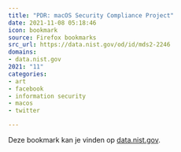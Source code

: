 ```yaml
---
title: "PDR: macOS Security Compliance Project"
date: 2021-11-08 05:18:46
icon: bookmark
source: Firefox bookmarks
src_url: https://data.nist.gov/od/id/mds2-2246
domains:
- data.nist.gov
2021: "11"
categories:
- art
- facebook
- information security
- macos
- twitter

---
```

Deze bookmark kan je vinden op [data.nist.gov](https://data.nist.gov/od/id/mds2-2246).
